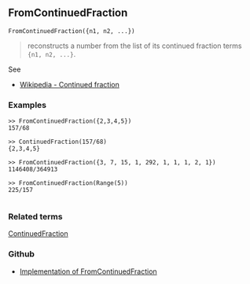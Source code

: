 ## FromContinuedFraction

```
FromContinuedFraction({n1, n2, ...})
```

> reconstructs a number from the list of its continued fraction terms `{n1, n2, ...}`.
  
See
* [Wikipedia - Continued fraction](https://en.wikipedia.org/wiki/Continued_fraction)
 
### Examples

```
>> FromContinuedFraction({2,3,4,5})
157/68

>> ContinuedFraction(157/68)
{2,3,4,5}

>> FromContinuedFraction({3, 7, 15, 1, 292, 1, 1, 1, 2, 1})
1146408/364913
 
>> FromContinuedFraction(Range(5))
225/157
        
```
 
### Related terms 
[ContinuedFraction](ContinuedFraction.md)

### Github

* [Implementation of FromContinuedFraction](https://github.com/axkr/symja_android_library/blob/master/symja_android_library/matheclipse-core/src/main/java/org/matheclipse/core/builtin/NumberTheory.java#L2745) 
